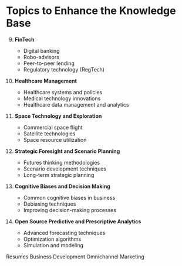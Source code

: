 # Topics to Enhance the Knowledge Base

9. **FinTech**
    - Digital banking
    - Robo-advisors
    - Peer-to-peer lending
    - Regulatory technology (RegTech)

10. **Healthcare Management**
    - Healthcare systems and policies
    - Medical technology innovations
    - Healthcare data management and analytics

13. **Space Technology and Exploration**
    - Commercial space flight
    - Satellite technologies
    - Space resource utilization

14. **Strategic Foresight and Scenario Planning**
    - Futures thinking methodologies
    - Scenario development techniques
    - Long-term strategic planning

16. **Cognitive Biases and Decision Making**
    - Common cognitive biases in business
    - Debiasing techniques
    - Improving decision-making processes

18. **Open Source Predictive and Prescriptive Analytics**
    - Advanced forecasting techniques
    - Optimization algorithms
    - Simulation and modeling


Resumes
Business Development
Omnichannel Marketing
